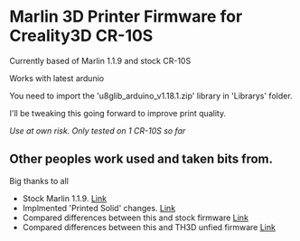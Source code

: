 # Marlin 3D Printer Firmware for Creality3D CR-10S

Currently based of Marlin 1.1.9 and stock CR-10S

Works with latest ardunio

You need to import the 'u8glib_arduino_v1.18.1.zip' library in 'Librarys' folder.

I'll be tweaking this going forward to improve print quality.

*Use at own risk. Only tested on 1 CR-10S so far*

## Other peoples work used and taken bits from.

Big thanks to all

- Stock Marlin 1.1.9. [Link](https://github.com/MarlinFirmware/Marlin)
- Implmented 'Printed Solid' changes. [Link](https://www.printedsolid.com/blogs/news/installing-marlin-1-1-9-on-your-cr-10s-with-mesh-bed-leveling-thermal-protection-better-menu-layout-and-finally-power-resume)
- Compared differences between this and stock firmware [Link](https://github.com/Creality3DPrinting/CR-10S)
- Compared differences between this and TH3D unfied firmware [Link](https://github.com/houseofbugs/TH3D-Unified-U1.R2)
